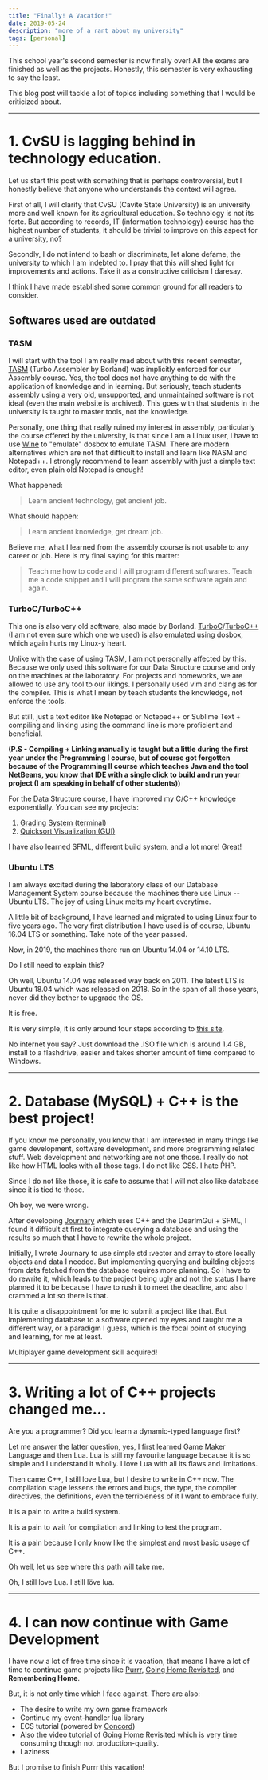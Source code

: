 ```yaml
---
title: "Finally! A Vacation!"
date: 2019-05-24
description: "more of a rant about my university"
tags: [personal]
---
```


This school year's second semester is now finally over! All the exams are finished as well as the projects. Honestly, this semester is very exhausting to say the least.

This blog post will tackle a lot of topics including something that I would be criticized about.

---

# 1. CvSU is lagging behind in technology education.

Let us start this post with something that is perhaps controversial, but I honestly believe that anyone who understands the context will agree.

First of all, I will clarify that CvSU (Cavite State University) is an university more and well known for its agricultural education. So technology is not its forte. But according to records, IT (information technology) course has the highest number of students, it should be trivial to improve on this aspect for a university, no?

Secondly, I do not intend to bash or discriminate, let alone defame, the university to which I am indebted to. I pray that this will shed light for improvements and actions. Take it as a constructive criticism I daresay.

I think I have made established some common ground for all readers to consider.

## Softwares used are outdated

### TASM

I will start with the tool I am really mad about with this recent semester, [TASM](https://en.wikipedia.org/wiki/Turbo_Assembler) (Turbo Assembler by Borland) was implicitly enforced for our Assembly course. Yes, the tool does not have anything to do with the application of knowledge and in learning. But seriously, teach students assembly using a very old, unsupported, and unmaintained software is not ideal (even the main website is archived). This goes with that students in the university is taught to master tools, not the knowledge.

Personally, one thing that really ruined my interest in assembly, particularly the course offered by the university, is that since I am a Linux user, I have to use [Wine](https://www.winehq.org/) to "emulate" dosbox to emulate TASM. There are modern alternatives which are not that difficult to install and learn like NASM and Notepad++. I strongly recommend to learn assembly with just a simple text editor, even plain old Notepad is enough!

What happened:

> Learn ancient technology, get ancient job.

What should happen:

> Learn ancient knowledge, get dream job.

Believe me, what I learned from the assembly course is not usable to any career or job. Here is my final saying for this matter:

> Teach me how to code and I will program different softwares. Teach me a code snippet and I will program the same software again and again.

### TurboC/TurboC++

This one is also very old software, also made by Borland. [TurboC](https://en.wikipedia.org/wiki/Borland_Turbo_C)/[TurboC++](https://en.wikipedia.org/wiki/Turbo_C%2B%2B) (I am not even sure which one we used) is also emulated using dosbox, which again hurts my Linux-y heart.

Unlike with the case of using TASM, I am not personally affected by this. Because we only used this software for our Data Structure course and only on the machines at the laboratory. For projects and homeworks, we are allowed to use any tool to our likings. I personally used vim and clang as for the compiler. This is what I mean by teach students the knowledge, not enforce the tools.

But still, just a text editor like Notepad or Notepad++ or Sublime Text + compiling and linking using the command line is more proficient and beneficial.

__(P.S - Compiling + Linking manually is taught but a little during the first year under the Programming I course, but of course got forgotten because of the Programming II course which teaches Java and the tool NetBeans, you know that IDE with a single click to build and run your project (I am speaking in behalf of other students))__

For the Data Structure course, I have improved my C/C++ knowledge exponentially. You can see my projects:

1. [Grading System (terminal)](https://github.com/flamendless/CPP-Project-GradingSystem)
2. [Quicksort Visualization (GUI)](https://github.com/flamendless/CPP-Project-Quicksort-Visualization)

I have also learned SFML, different build system, and a lot more! Great!

### Ubuntu LTS

I am always excited during the laboratory class of our Database Management System course because the machines there use Linux -- Ubuntu LTS. The joy of using Linux melts my heart everytime.

A little bit of background, I have learned and migrated to using Linux four to five years ago. The very first distribution I have used is of course, Ubuntu 16.04 LTS or something. Take note of the year passed.

Now, in 2019, the machines there run on Ubuntu 14.04 or 14.10 LTS.

Do I still need to explain this?

Oh well, Ubuntu 14.04 was released way back on 2011. The latest LTS is Ubuntu 18.04 which was released on 2018. So in the span of all those years, never did they bother to upgrade the OS.

It is free.

It is very simple, it is only around four steps according to [this site](https://www.howtoforge.com/tutorial/ubuntu-lts-update-dist-upgrade/).

No internet you say? Just download the .ISO file which is around 1.4 GB, install to a flashdrive, easier and takes shorter amount of time compared to Windows.

---

# 2. Database (MySQL) + C++ is the best project!

If you know me personally, you know that I am interested in many things like game development, software development, and more programming related stuff. Web development and networking are not one those. I really do not like how HTML looks with all those tags. I do not like CSS. I hate PHP.

Since I do not like those, it is safe to assume that I will not also like database since it is tied to those.

Oh boy, we were wrong.

After developing [Journary](https://github.com/flamendless/journary) which uses C++ and the DearImGui + SFML, I found it difficult at first to integrate querying a database and using the results so much that I have to rewrite the whole project.

Initially, I wrote Journary to use simple std::vector and array to store locally objects and data I needed. But implementing querying and building objects from data fetched from the database requires more planning. So I have to do rewrite it, which leads to the project being ugly and not the status I have planned it to be because I have to rush it to meet the deadline, and also I crammed a lot so there is that.

It is quite a disappointment for me to submit a project like that. But implementing database to a software opened my eyes and taught me a different way, or a paradigm I guess, which is the focal point of studying and learning, for me at least.

Multiplayer game development skill acquired!

---

# 3. Writing a lot of C++ projects changed me...

Are you a programmer? Did you learn a dynamic-typed language first?

Let me answer the latter question, yes, I first learned Game Maker Language and then Lua. Lua is still my favourite language because it is so simple and I understand it wholly. I love Lua with all its flaws and limitations.

Then came C++, I still love Lua, but I desire to write in C++ now. The compilation stage lessens the errors and bugs, the type, the compiler directives, the definitions, even the terribleness of it I want to embrace fully.

It is a pain to write a build system.

It is a pain to wait for compilation and linking to test the program.

It is a pain because I only know like the simplest and most basic usage of C++.

Oh well, let us see where this path will take me.

Oh, I still love Lua. I still löve lua.

---

# 4. I can now continue with Game Development

I have now a lot of free time since it is vacation, that means I have a lot of time to continue game projects like [Purrr](https://github.com/flamendless/Purrr), [Going Home Revisited](https://github.com/flamendless/GoingHomeRevisited), and **Remembering Home**.

But, it is not only time which I face against. There are also:

* The desire to write my own game framework
* Continue my event-handler lua library
* ECS tutorial (powered by [Concord](https://github.com/Tjakka5/Concord))
* Also the video tutorial of Going Home Revisited which is very time consuming though not production-quality.
* Laziness

But I promise to finish Purrr this vacation!
